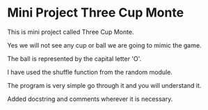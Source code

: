 # Mini Project Three Cup Monte

This is mini project called Three Cup Monte.

Yes we will not see any cup or ball we are going to mimic the game.

The ball is represented by the capital letter 'O'.

I have used the shuffle function from the random module.

The program is very simple go through it and you will understand it.

Added docstring and comments wherever it is necessary.
